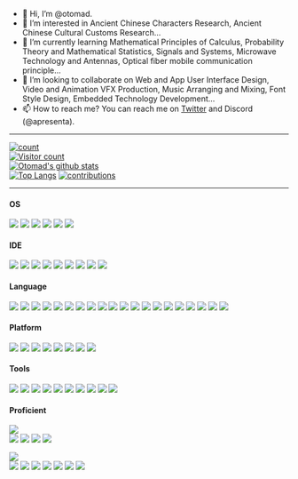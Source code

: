 - 👋 Hi, I’m @otomad.
- 👀 I’m interested in Ancient Chinese Characters Research, Ancient Chinese Cultural Customs Research...
- 🌱 I’m currently learning Mathematical Principles of Calculus, Probability Theory and Mathematical Statistics, Signals and Systems, Microwave Technology and Antennas, Optical fiber mobile communication principle...
- 💞️ I’m looking to collaborate on Web and App User Interface Design, Video and Animation VFX Production, Music Arranging and Mixing, Font Style Design, Embedded Technology Development...
- 📫 How to reach me? You can reach me on [Twitter](https://twitter.com/3Qvery) and Discord (@apresenta).
----

<!--
otomad/otomad is a ✨ special ✨ repository because its `README.md` (this file) appears on your GitHub profile.
You can click the Preview link to take a look at your changes.
-->

<!-- <div align="center" class="flex"> -->

[![count](https://count.getloli.com/get/@otomad?theme=rule34)](https://count.getloli.com/)<br />
[![Visitor count](https://profile-counter.glitch.me/otomad/count.svg)](#)<br />
[![Otomad's github stats](https://github-readme-stats.vercel.app/api?username=otomad&show_icons=true&count_private=true&theme=radical)](https://github.com/anuraghazra/github-readme-stats)<br />
[![Top Langs](https://github-readme-stats.vercel.app/api/top-langs/?username=otomad&layout=compact&theme=radical)](https://github.com/anuraghazra/github-readme-stats)
[![contributions](contributions.svg)](#)

<!-- </div> -->
----

#### OS
[![](https://img.shields.io/badge/Windows-11-0078d4?style=flat-square&logo=microsoft&logoColor=white&labelColor=0078d4)](https://www.microsoft.com/windows/get-windows-11)
[![](https://img.shields.io/badge/-Android-3DDC84?style=flat-square&logo=android&logoColor=white)](https://developer.android.google.cn/)
[![](https://img.shields.io/badge/-Linux-FCC624?style=flat-square&logo=linux&logoColor=black)](https://www.linuxfoundation.org/)
[![](https://img.shields.io/badge/-macOS-000000?style=flat-square&logo=macos&logoColor=white)](https://www.apple.com/macos/)
[![](https://img.shields.io/badge/-iOS-000000?style=flat-square&logo=ios&logoColor=white)](https://www.apple.com/ios/)
[![](https://img.shields.io/badge/-iPadOS-000000?style=flat-square&logo=ios&logoColor=white)](https://www.apple.com/ipados/)

#### IDE
[![](https://img.shields.io/badge/-Visual%20Studio%20Code-007ACC?style=flat-square&logo=visual-studio-code&logoColor=white)](https://code.visualstudio.com/)
[![](https://img.shields.io/badge/-Visual%20Studio-5C2D91?style=flat-square&logo=visual-studio&logoColor=white)](https://visualstudio.microsoft.com/)
[![](https://img.shields.io/badge/-IntelliJ%20IDEA-000000?style=flat-square&logo=intellijidea&logoColor=white)](http://www.jetbrains.com/idea/)
[![](https://img.shields.io/badge/-PyCharm-000000?style=flat-square&logo=pycharm&logoColor=white)](http://www.jetbrains.com/pycharm/)
[![](https://img.shields.io/badge/-CLion-000000?style=flat-square&logo=clion&logoColor=white)](http://www.jetbrains.com/clion/)
[![](https://img.shields.io/badge/-ReSharper-000000?style=flat-square&logo=resharper&logoColor=white)](http://www.jetbrains.com/resharper/)
[![](https://img.shields.io/badge/-Qt-41CD52?style=flat-square&logo=qt&logoColor=white)](https://www.qt.io/)
[![](https://img.shields.io/badge/-Eclipse-525C86?style=flat-square&logo=eclipse&logoColor=white)](https://www.eclipse.org/)
[![](https://img.shields.io/badge/-Android%20Studio-3DDC84?style=flat-square&logo=androidstudio&logoColor=white)](https://developer.android.google.cn/studio/)

#### Language
[![](https://img.shields.io/badge/-JavaScript-F7DF1E?style=flat-square&logo=javascript&logoColor=black)](https://tc39.es)
[![](https://img.shields.io/badge/-TypeScript-3178C6?style=flat-square&logo=typescript&logoColor=white)](https://www.typescriptlang.org/)
[![](https://img.shields.io/badge/-C/C%2B%2B-00599C?style=flat-square&logo=c%2B%2B&logoColor=white)](http://gcc.gnu.org/)
[![](https://img.shields.io/badge/-C%23-239120?style=flat-square&logo=c%23&logoColor=white)](https://docs.microsoft.com/dotnet/csharp/)
[![](https://img.shields.io/badge/-Visual%20Basic-512BD4?style=flat-square&logo=dotnet&logoColor=white)](https://docs.microsoft.com/dotnet/visual-basic/)
[![](https://img.shields.io/badge/-Java-D91318?style=flat-square&logo=openjdk&logoColor=white)](https://www.oracle.com/java/)<!-- Cool, Java icon has been removed!!! -->
[![](https://img.shields.io/badge/-Python-3776AB?style=flat-square&logo=python&logoColor=white)](https://www.python.org/)
[![](https://img.shields.io/badge/-PHP-777BB4?style=flat-square&logo=php&logoColor=white)](https://www.php.net/)
[![](https://img.shields.io/badge/-Lua-2C2D72?style=flat-square&logo=lua&logoColor=white)](https://www.lua.org/)
[![](https://img.shields.io/badge/-Kotlin-7F52FF?style=flat-square&logo=kotlin&logoColor=white)](https://kotlinlang.org/)
[![](https://img.shields.io/badge/-HTML-E34F26?style=flat-square&logo=html5&logoColor=white)](https://www.w3.org/html/)
[![](https://img.shields.io/badge/-XAML-0C54C2?style=flat-square&logo=xaml&logoColor=white)](https://learn.microsoft.com/zh-cn/windows/uwp/xaml-platform/xaml-overview)
[![](https://img.shields.io/badge/-LaTeX-008080?style=flat-square&logo=latex&logoColor=white)](https://www.latex-project.org/)
[![](https://img.shields.io/badge/-CSS-663399?style=flat-square&logo=css&logoColor=white)](https://www.w3.org/Style/CSS/)
[![](https://img.shields.io/badge/-Markdown-000000?style=flat-square&logo=markdown&logoColor=white)](https://daringfireball.net/projects/markdown)
[![](https://img.shields.io/badge/-MediaWiki-000000?style=flat-square&logo=wikipedia&logoColor=white)](https://www.mediawiki.org/wiki/MediaWiki)
[![](https://img.shields.io/badge/-SVG-FFB13B?style=flat-square&logo=svg&logoColor=black)](https://www.w3.org/Graphics/SVG/)
[![](https://img.shields.io/badge/-XML-E34F26?style=flat-square&logo=xml&logoColor=white)](https://www.w3.org/XML/)
[![](https://img.shields.io/badge/-Matlab-FA8108?style=flat-square&logo=matlab&logoColor=white)](https://www.mathworks.com/products/matlab.html)
[![](https://img.shields.io/badge/-Verilog-014886?style=flat-square&logo=verilog&logoColor=white)](https://www.intel.com/content/www/us/en/software/programmable/quartus-prime/overview.html)

#### Platform
[![](https://img.shields.io/badge/-Win32-blue?style=flat-square&logo=Windows&logoColor=white)](https://docs.microsoft.com/windows/win32/)
[![](https://img.shields.io/badge/-.NET-512BD4?style=flat-square&logo=dotnet&logoColor=white)](https://docs.microsoft.com/dotnet/)
[![](https://img.shields.io/badge/-Raspberry%20Pi-A22846?style=flat-square&logo=raspberrypi&logoColor=white)](https://www.raspberrypi.org/)
[![](https://img.shields.io/badge/-Arm-0091BD?style=flat-square&logo=arm&logoColor=white)](https://www.arm.com/)
[![](https://img.shields.io/badge/-STM-03234B?style=flat-square&logo=stmicroelectronics&logoColor=white)](https://www.st.com/)
[![](https://img.shields.io/badge/-ESP-E7352C?style=flat-square&logo=espressif&logoColor=white)](https://www.espressif.com/)
[![](https://img.shields.io/badge/-Arduino-00979D?style=flat-square&logo=arduino&logoColor=white)](https://www.arduino.cc/)
[![](https://img.shields.io/badge/-MicroPython-2B2728?style=flat-square&logo=micropython&logoColor=white)](https://micropython.org/)

#### Tools
[![](https://img.shields.io/badge/-Docker-2496ED?style=flat-square&logo=docker&logoColor=white)](https://www.docker.com/)
[![](https://img.shields.io/badge/-Git-F05032?style=flat-square&logo=git&logoColor=white)](https://git-scm.com/)
[![](https://img.shields.io/badge/-Node.js-43853D?style=flat-square&logo=node.js&logoColor=white)](https://nodejs.org/)
[![](https://img.shields.io/badge/-CMake-064F8C?style=flat-square&logo=cmake&logoColor=white)](https://cmake.org/)
[![](https://img.shields.io/badge/-Webpack-8DD6F9?style=flat-square&logo=webpack&logoColor=black)](https://webpack.js.org/)
[![](https://img.shields.io/badge/-rollup.js-EC4A3F?style=flat-square&logo=rollup.js&logoColor=white)](https://rollupjs.org/)
[![](https://img.shields.io/badge/-WebAssembly-654FF0?style=flat-square&logo=webassembly&logoColor=white)](https://webassembly.org/)
[![](https://img.shields.io/badge/-OpenCV-5C3EE8?style=flat-square&logo=opencv&logoColor=white)](https://opencv.org/)
[![](https://img.shields.io/badge/-OpenGL-5586A4?style=flat-square&logo=opengl&logoColor=white)](https://www.opengl.org/)
[![](https://img.shields.io/badge/-OpenAI-412991?style=flat-square&logo=openai&logoColor=white)](https://openai.com/)

#### Proficient
[![](https://img.shields.io/badge/-Microsoft%20365-D83B01?style=for-the-badge&logo=microsoft)](https://www.office.com/)<br />
[![](https://img.shields.io/badge/-Word-2B579A?style=flat-square&logo=microsoftword&logoColor=white)](https://www.microsoft.com/microsoft-365/word/)
[![](https://img.shields.io/badge/-Excel-217346?style=flat-square&logo=microsoftexcel&logoColor=white)](https://www.microsoft.com/microsoft-365/excel/)
[![](https://img.shields.io/badge/-PowerPoint-B7472A?style=flat-square&logo=microsoftpowerpoint&logoColor=white)](https://www.microsoft.com/microsoft-365/powerpoint/)
[![](https://img.shields.io/badge/-Visio-2B579A?style=flat-square&logo=microsoftvisio&logoColor=white)](https://www.microsoft.com/microsoft-365/visio/)

[![](https://img.shields.io/badge/-Adobe%20Creative%20Cloud-DA1F26?style=for-the-badge&logo=adobecreativecloud)](https://www.adobe.com/creativecloud.html)<br />
[![](https://img.shields.io/badge/-Photoshop-31A8FF?style=flat-square&logo=adobephotoshop&logoColor=white)](https://www.adobe.com/products/photoshop.html)
[![](https://img.shields.io/badge/-Audition-9999FF?style=flat-square&logo=adobeaudition&logoColor=white)](https://www.adobe.com/products/audition.html)
[![](https://img.shields.io/badge/-Premiere%20Pro-9999FF?style=flat-square&logo=adobepremierepro&logoColor=white)](https://www.adobe.com/products/premiere.html)
[![](https://img.shields.io/badge/-After%20Effects-9999FF?style=flat-square&logo=adobeaftereffects&logoColor=white)](https://www.adobe.com/products/aftereffects.html)
[![](https://img.shields.io/badge/-InDesign-FF3366?style=flat-square&logo=adobeindesign&logoColor=white)](https://www.adobe.com/products/indesign.html)
[![](https://img.shields.io/badge/-Illustrator-FF9A00?style=flat-square&logo=adobeillustrator&logoColor=white)](https://www.adobe.com/products/illustrator.html)
[![](https://img.shields.io/badge/-XD-FF61F6?style=flat-square&logo=adobexd&logoColor=white)](https://www.adobe.com/products/xd.html)

